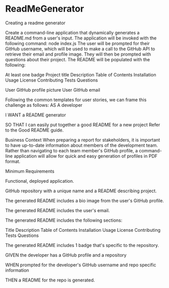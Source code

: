 # ReadMeGenerator
Creating a readme generator

Create a command-line application that dynamically generates a README.md from a user's input. The application will be invoked with the following command:
node index.js
The user will be prompted for their GitHub username, which will be used to make a call to the GitHub API to retrieve their email and profile image. They will then be prompted with questions about their project.
The README will be populated with the following:

At least one badge
Project title
Description
Table of Contents
Installation
Usage
License
Contributing
Tests
Questions

User GitHub profile picture
User GitHub email



Following the common templates for user stories, we can frame this challenge as follows:
AS A developer

I WANT a README generator

SO THAT I can easily put together a good README for a new project
Refer to the Good README guide.

Business Context
When preparing a report for stakeholders, it is important to have up-to-date information about members of the development team. Rather than navigating to each team member's GitHub profile, a command-line application will allow for quick and easy generation of profiles in PDF format.

Minimum Requirements


Functional, deployed application.


GitHub repository with a unique name and a README describing project.

The generated README includes a bio image from the user's GitHub profile.

The generated README includes the user's email.

The generated README includes the following sections:

Title
Description
Table of Contents
Installation
Usage
License
Contributing
Tests
Questions

The generated README includes 1 badge that's specific to the repository.

GIVEN the developer has a GitHub profile and a repository

WHEN prompted for the developer's GitHub username and repo specific information

THEN a README for the repo is generated.
